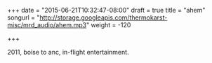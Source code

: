 +++
date = "2015-06-21T10:32:47-08:00"
draft = true
title = "ahem"
songurl = "http://storage.googleapis.com/thermokarst-misc/mrd_audio/ahem.mp3"
weight = -120

+++

2011, boise to anc, in-flight entertainment.
